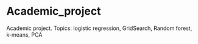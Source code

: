 # Academic_project
Academic project. Topics: logistic regression, GridSearch, Random forest, k-means, PCA
